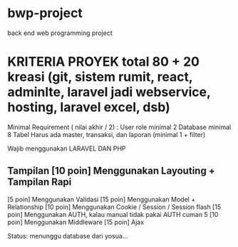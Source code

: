 # bwp-project
back end web programming project


KRITERIA PROYEK total 80 + 20 kreasi
(git, sistem rumit, react, adminlte, laravel jadi webservice, hosting, laravel excel, dsb)
==============

Minimal Requirement ( nilai akhir / 2) :
User role minimal 2
Database minimal 8 Tabel
Harus ada master, transaksi, dan laporan (minimal 1 + filter)

Wajib menggunakan LARAVEL DAN PHP

Tampilan
[10 poin] Menggunakan Layouting + Tampilan Rapi
----

[5 poin] Menggunakan Validasi
[15 poin] Menggunakan Model + Relationship
[10 poin] Menggunakan Cookie / Session / Session flash
[15 poin] Menggunakan AUTH, kalau manual tidak pakai AUTH cuman 5
[10 poin] Menggunakan Middleware
[15 poin] Ajax


Status: menunggu database dari yosua...
